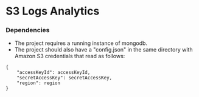S3 Logs Analytics
================



### Dependencies

- The project requires a running instance of mongodb.
- The project should also have a "config.json" in the same directory with Amazon S3 credentials that read as follows:

```
{
    "accessKeyId": accessKeyId,
    "secretAccessKey": secretAccessKey,
    "region": region
}
```
